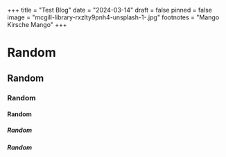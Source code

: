 +++
title = "Test Blog"
date = "2024-03-14"
draft = false
pinned = false
image = "mcgill-library-rxzlty9pnh4-unsplash-1-.jpg"
footnotes = "Mango Kirsche Mango"
+++
# **Random**

## Random

### Random

#### Random

##### Random

###### **Random**